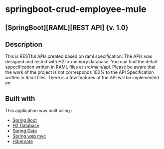 # springboot-crud-employee-mule

## [SpringBoot][RAML][REST API] {v. 1.0}

## Description
This is RESTful APIs created based on raml specification. The APIs was designed and tested with H2 in-memory database.
You can find the detail sppecification written in RAML files at src/main/api. Please be aware that the work of the project is not corresponds 100% to the API Specification written in Raml files. There is a few features of the API will be implemented on 

## Built with
This application was built using :
- [Spring Boot](https://spring.io/projects/spring-boot)
- [H2 Database](https://www.h2database.com/html/main.html)
- [Spring Data](https://spring.io/projects/spring-data)
- [Spring web mvc](https://docs.spring.io/spring/docs/current/spring-framework-reference/web.html)
- [Hibernate](https://hibernate.org/)
